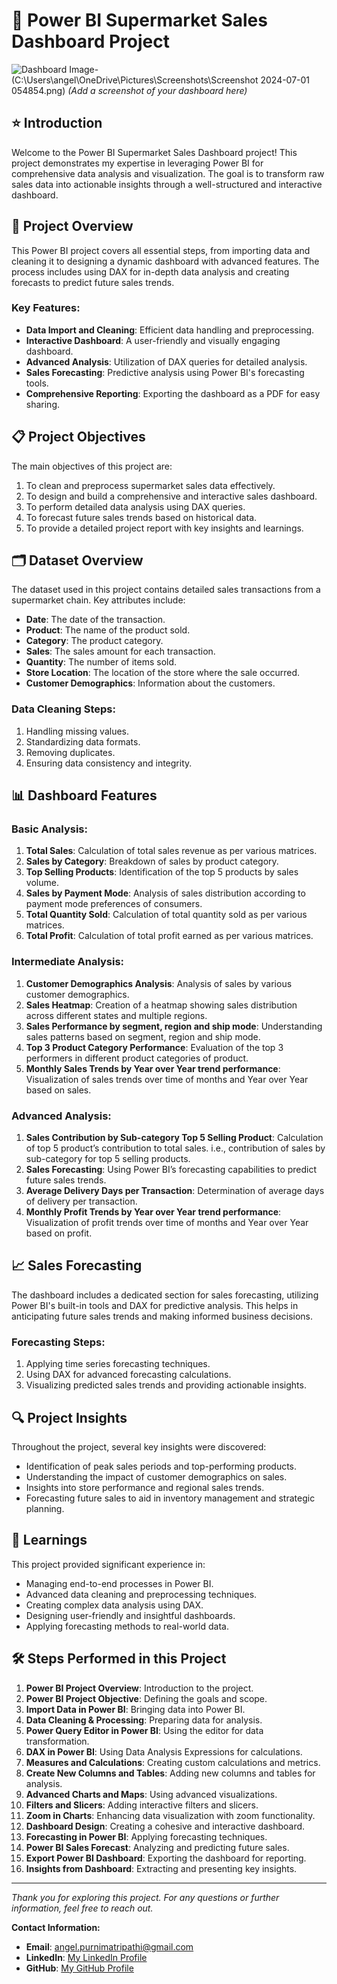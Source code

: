 # 🛒 Power BI Supermarket Sales Dashboard Project

![Dashboard Image](path_to_dashboard_screenshot)- (C:\Users\angel\OneDrive\Pictures\Screenshots\Screenshot 2024-07-01 054854.png) *(Add a screenshot of your dashboard here)*

## ⭐ Introduction

Welcome to the Power BI Supermarket Sales Dashboard project! This project demonstrates my expertise in leveraging Power BI for comprehensive data analysis and visualization. The goal is to transform raw sales data into actionable insights through a well-structured and interactive dashboard. 

## 🎯 Project Overview

This Power BI project covers all essential steps, from importing data and cleaning it to designing a dynamic dashboard with advanced features. The process includes using DAX for in-depth data analysis and creating forecasts to predict future sales trends. 

### Key Features:

- **Data Import and Cleaning**: Efficient data handling and preprocessing.
- **Interactive Dashboard**: A user-friendly and visually engaging dashboard.
- **Advanced Analysis**: Utilization of DAX queries for detailed analysis.
- **Sales Forecasting**: Predictive analysis using Power BI's forecasting tools.
- **Comprehensive Reporting**: Exporting the dashboard as a PDF for easy sharing.

## 📋 Project Objectives

The main objectives of this project are:

1. To clean and preprocess supermarket sales data effectively.
2. To design and build a comprehensive and interactive sales dashboard.
3. To perform detailed data analysis using DAX queries.
4. To forecast future sales trends based on historical data.
5. To provide a detailed project report with key insights and learnings.

## 🗂️ Dataset Overview

The dataset used in this project contains detailed sales transactions from a supermarket chain. Key attributes include:

- **Date**: The date of the transaction.
- **Product**: The name of the product sold.
- **Category**: The product category.
- **Sales**: The sales amount for each transaction.
- **Quantity**: The number of items sold.
- **Store Location**: The location of the store where the sale occurred.
- **Customer Demographics**: Information about the customers.

### Data Cleaning Steps:

1. Handling missing values.
2. Standardizing data formats.
3. Removing duplicates.
4. Ensuring data consistency and integrity.

## 📊 Dashboard Features

### Basic Analysis:

1. **Total Sales**: Calculation of total sales revenue as per various matrices.
2. **Sales by Category**: Breakdown of sales by product category.
3. **Top Selling Products**: Identification of the top 5 products by sales volume.
4. **Sales by Payment Mode**: Analysis of sales distribution according to payment mode preferences of consumers.
5. **Total Quantity Sold**: Calculation of total quantity sold as per various matrices.
6. **Total Profit**: Calculation of total profit earned as per various matrices.


### Intermediate Analysis:

1. **Customer Demographics Analysis**: Analysis of sales by various customer demographics.
2. **Sales Heatmap**: Creation of a heatmap showing sales distribution across different states and multiple regions.
3. **Sales Performance by segment, region and ship mode**: Understanding sales patterns based on segment, region and ship mode.
4. **Top 3 Product Category Performance**: Evaluation of the top 3 performers in different product categories of product.
5. **Monthly Sales Trends by Year over Year trend performance**: Visualization of sales trends over time of months and Year over Year based on sales.

### Advanced Analysis:

1. **Sales Contribution by Sub-category Top 5 Selling Product**: Calculation of top 5 product’s contribution to total sales. i.e., contribution of sales by sub-category for top 5 selling products.
2. **Sales Forecasting**: Using Power BI’s forecasting capabilities to predict future sales trends.
3. **Average Delivery Days per Transaction**: Determination of average days of delivery per transaction.
4. **Monthly Profit Trends by Year over Year trend performance**: Visualization of profit trends over time of months and Year over Year based on profit.
   
## 📈 Sales Forecasting

The dashboard includes a dedicated section for sales forecasting, utilizing Power BI's built-in tools and DAX for predictive analysis. This helps in anticipating future sales trends and making informed business decisions.

### Forecasting Steps:

1. Applying time series forecasting techniques.
2. Using DAX for advanced forecasting calculations.
3. Visualizing predicted sales trends and providing actionable insights.

## 🔍 Project Insights

Throughout the project, several key insights were discovered:

- Identification of peak sales periods and top-performing products.
- Understanding the impact of customer demographics on sales.
- Insights into store performance and regional sales trends.
- Forecasting future sales to aid in inventory management and strategic planning.

## 📝 Learnings

This project provided significant experience in:

- Managing end-to-end processes in Power BI.
- Advanced data cleaning and preprocessing techniques.
- Creating complex data analysis using DAX.
- Designing user-friendly and insightful dashboards.
- Applying forecasting methods to real-world data.

## 🛠️ Steps Performed in this Project

1. **Power BI Project Overview**: Introduction to the project.
2. **Power BI Project Objective**: Defining the goals and scope.
3. **Import Data in Power BI**: Bringing data into Power BI.
4. **Data Cleaning & Processing**: Preparing data for analysis.
5. **Power Query Editor in Power BI**: Using the editor for data transformation.
6. **DAX in Power BI**: Using Data Analysis Expressions for calculations.
7. **Measures and Calculations**: Creating custom calculations and metrics.
8. **Create New Columns and Tables**: Adding new columns and tables for analysis.
9. **Advanced Charts and Maps**: Using advanced visualizations.
10. **Filters and Slicers**: Adding interactive filters and slicers.
11. **Zoom in Charts**: Enhancing data visualization with zoom functionality.
12. **Dashboard Design**: Creating a cohesive and interactive dashboard.
13. **Forecasting in Power BI**: Applying forecasting techniques.
14. **Power BI Sales Forecast**: Analyzing and predicting future sales.
15. **Export Power BI Dashboard**: Exporting the dashboard for reporting.
16. **Insights from Dashboard**: Extracting and presenting key insights.

---

*Thank you for exploring this project. For any questions or further information, feel free to reach out.*

**Contact Information:**

- **Email**: angel.purnimatripathi@gmail.com
- **LinkedIn**: [My LinkedIn Profile](https://www.linkedin.com/in/purnimatripathi1111/)
- **GitHub**: [My GitHub Profile](https://github.com/MAAYAA-MOH)
